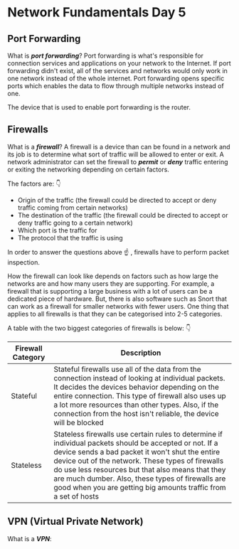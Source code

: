# Network Fundamentals Day 5

## Port Forwarding

What is ***port forwarding***? Port forwarding is what's responsible for connection services and applications on your network to the Internet. If port forwarding didn't exist, all of the services and networks would only work in one network instead of the whole internet. Port forwarding opens specific ports which enables the data to flow through multiple networks instead of one.

The device that is used to enable port forwarding is the router.

## Firewalls

What is a ***firewall***? A firewall is a device than can be found in a network and its job is to determine what sort of traffic will be allowed to enter or exit.  A network administrator can set the firewall to ***permit*** or ***deny*** traffic entering or exiting the networking depending on certain factors. 

The factors are: :point_down:

* Origin of the traffic (the firewall could be directed to accept or deny traffic coming from certain networks)
* The destination of the traffic (the firewall could be directed to accept or deny traffic going to a certain network)
* Which port is the traffic for 
* The protocol that the traffic is using

In order to answer the questions above :point_up: , firewalls have to perform packet inspection.

How the firewall can look like depends on factors such as how large the networks are and how many users they are supporting. For example, a firewall that is supporting a large business with a lot of users can be a dedicated piece of hardware. But, there is also software such as Snort that can work as a firewall for smaller networks with fewer users. One thing that applies to all firewalls is that they can be categorised into 2-5 categories. 

A table with the two biggest categories of firewalls is below: :point_down:

| Firewall Category | Description |
| ----------------- | ----------- |
| Stateful          | Stateful firewalls use all of the data from the connection instead of looking at individual packets. It decides the devices behavior depending on the entire connection. This type of firewall also uses up a lot more resources than other types. Also, if the connection from the host isn't reliable, the device will be blocked |
| Stateless         | Stateless firewalls use certain rules to determine if individual packets should be accepted or not. If a device sends a bad packet it won't shut the entire device out of the network. These types of firewalls do use less resources but that also means that they are much dumber. Also, these types of firewalls are good when you are getting big amounts traffic from a set of hosts |

## VPN (Virtual Private Network)

What is a ***VPN***: 



